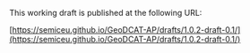 This working draft is published at the following URL:

[https://semiceu.github.io/GeoDCAT-AP/drafts/1.0.2-draft-0.1/](https://semiceu.github.io/GeoDCAT-AP/drafts/1.0.2-draft-0.1/)
